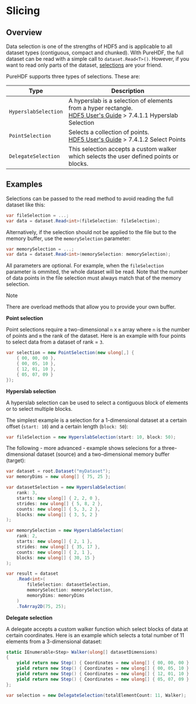 # Slicing

## Overview

Data selection is one of the strengths of HDF5 and is applicable to all dataset types (contiguous, compact and chunked). With PureHDF, the full dataset can be read with a simple call to `dataset.Read<T>()`. However, if you want to read only parts of the dataset, [selections](https://support.hdfgroup.org/HDF5/Tutor/selectsimple.html) are your friend. 

PureHDF supports three types of selections. These are:

| Type                 | Description                                                                                                                                                                      |
| -------------------- | -------------------------------------------------------------------------------------------------------------------------------------------------------------------------------- |
| `HyperslabSelection` | A hyperslab is a selection of elements from a hyper rectangle.<br />[HDF5 User's Guide](https://portal.hdfgroup.org/display/HDF5/HDF5+User+Guides) > 7.4.1.1 Hyperslab Selection |
| `PointSelection`     | Selects a collection of points.<br />[HDF5 User's Guide](https://portal.hdfgroup.org/display/HDF5/HDF5+User+Guides) > 7.4.1.2 Select Points                                      |
| `DelegateSelection`  | This selection accepts a custom walker which selects the user defined points or blocks.                                                                                          |

## Examples

Selections can be passed to the read method to avoid reading the full dataset like this:

```cs
var fileSelection = ...;
var data = dataset.Read<int>(fileSelection: fileSelection);
```

Alternatively, if the selection should not be applied to the file but to the memory buffer, use the `memorySelection` parameter:

```cs
var memorySelection = ...;
var data = dataset.Read<int>(memorySelection: memorySelection);
```

All parameters are optional. For example, when the `fileSelection` parameter is ommited, the whole dataset will be read. Note that the number of data points in the file selection must always match that of the memory selection.

> [!NOTE]
> There are overload methods that allow you to provide your own buffer.

**Point selection**

Point selections require a two-dimensional `n` x `m` array where `n` is the number of points and `m` the rank of the dataset. Here is an example with four points to select data from a dataset of rank = `3`.

```cs
var selection = new PointSelection(new ulong[,] {
    { 00, 00, 00 },
    { 00, 05, 10 },
    { 12, 01, 10 },
    { 05, 07, 09 }
});
```

**Hyperslab selection**

A hyperslab selection can be used to select a contiguous block of elements or to select multiple blocks.

The simplest example is a selection for a 1-dimensional dataset at a certain offset (`start: 10`) and a certain length (`block: 50`):

```cs
var fileSelection = new HyperslabSelection(start: 10, block: 50);
```

The following - more advanced - example shows selecions for a three-dimensional dataset (source) and a two-dimensional memory buffer (target):

```cs
var dataset = root.Dataset("myDataset");
var memoryDims = new ulong[] { 75, 25 };

var datasetSelection = new HyperslabSelection(
    rank: 3,
    starts: new ulong[] { 2, 2, 0 },
    strides: new ulong[] { 5, 8, 2 },
    counts: new ulong[] { 5, 3, 2 },
    blocks: new ulong[] { 3, 5, 2 }
);

var memorySelection = new HyperslabSelection(
    rank: 2,
    starts: new ulong[] { 2, 1 },
    strides: new ulong[] { 35, 17 },
    counts: new ulong[] { 2, 1 },
    blocks: new ulong[] { 30, 15 }
);

var result = dataset
    .Read<int>(
        fileSelection: datasetSelection,
        memorySelection: memorySelection,
        memoryDims: memoryDims
    )
    .ToArray2D(75, 25);
``` 

**Delegate selection**

A delegate accepts a custom walker function which select blocks of data at certain coordinates. Here is an example which selects a total number of 11 elements from a 3-dimensional dataset:

```cs
static IEnumerable<Step> Walker(ulong[] datasetDimensions)
{
    yield return new Step() { Coordinates = new ulong[] { 00, 00, 00 }, ElementCount = 1 };
    yield return new Step() { Coordinates = new ulong[] { 00, 05, 10 }, ElementCount = 5 };
    yield return new Step() { Coordinates = new ulong[] { 12, 01, 10 }, ElementCount = 2 };
    yield return new Step() { Coordinates = new ulong[] { 05, 07, 09 }, ElementCount = 3 };
};

var selection = new DelegateSelection(totalElementCount: 11, Walker);
```